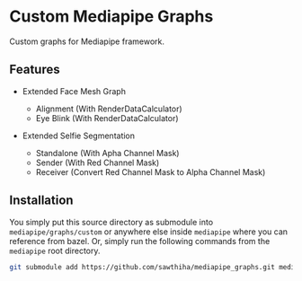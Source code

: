 # Custom Mediapipe Graphs
Custom graphs for Mediapipe framework.

## Features
- Extended Face Mesh Graph
    - Alignment (With RenderDataCalculator)
    - Eye Blink (With RenderDataCalculator)

- Extended Selfie Segmentation
    - Standalone (With Apha Channel Mask)
    - Sender (With Red Channel Mask)
    - Receiver (Convert Red Channel Mask to Alpha Channel Mask)

## Installation
You simply put this source directory as submodule into `mediapipe/graphs/custom` or anywhere else inside `mediapipe` where you can reference from bazel. Or, simply run the following commands from the `mediapipe` root directory.

```bash
git submodule add https://github.com/sawthiha/mediapipe_graphs.git mediapipe/graphs/custom
```
